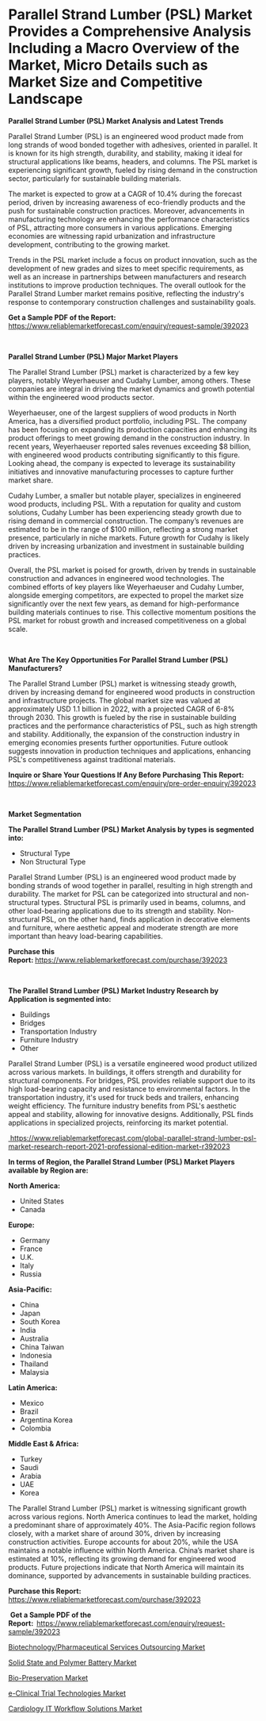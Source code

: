 <p><h1>Parallel Strand Lumber (PSL) Market Provides a Comprehensive Analysis Including a Macro Overview of the Market, Micro Details such as Market Size and Competitive Landscape</h1></p><p><strong>Parallel Strand Lumber (PSL) Market Analysis and Latest Trends</strong></p>
<p><p>Parallel Strand Lumber (PSL) is an engineered wood product made from long strands of wood bonded together with adhesives, oriented in parallel. It is known for its high strength, durability, and stability, making it ideal for structural applications like beams, headers, and columns. The PSL market is experiencing significant growth, fueled by rising demand in the construction sector, particularly for sustainable building materials.</p><p>The market is expected to grow at a CAGR of 10.4% during the forecast period, driven by increasing awareness of eco-friendly products and the push for sustainable construction practices. Moreover, advancements in manufacturing technology are enhancing the performance characteristics of PSL, attracting more consumers in various applications. Emerging economies are witnessing rapid urbanization and infrastructure development, contributing to the growing market. </p><p>Trends in the PSL market include a focus on product innovation, such as the development of new grades and sizes to meet specific requirements, as well as an increase in partnerships between manufacturers and research institutions to improve production techniques. The overall outlook for the Parallel Strand Lumber market remains positive, reflecting the industry's response to contemporary construction challenges and sustainability goals.</p></p>
<p><strong>Get a Sample PDF of the Report:&nbsp;</strong> <a href="https://www.reliablemarketforecast.com/enquiry/request-sample/392023?utm_campaign=1733&utm_medium=2&utm_source=Github&utm_content=ia&utm_term=26102024&utm_id=parallel-strand-lumber-psl">https://www.reliablemarketforecast.com/enquiry/request-sample/392023</a></p>
<p>&nbsp;</p>
<p><strong>Parallel Strand Lumber (PSL) Major Market Players</strong></p>
<p><p>The Parallel Strand Lumber (PSL) market is characterized by a few key players, notably Weyerhaeuser and Cudahy Lumber, among others. These companies are integral in driving the market dynamics and growth potential within the engineered wood products sector.</p><p>Weyerhaeuser, one of the largest suppliers of wood products in North America, has a diversified product portfolio, including PSL. The company has been focusing on expanding its production capacities and enhancing its product offerings to meet growing demand in the construction industry. In recent years, Weyerhaeuser reported sales revenues exceeding $8 billion, with engineered wood products contributing significantly to this figure. Looking ahead, the company is expected to leverage its sustainability initiatives and innovative manufacturing processes to capture further market share.</p><p>Cudahy Lumber, a smaller but notable player, specializes in engineered wood products, including PSL. With a reputation for quality and custom solutions, Cudahy Lumber has been experiencing steady growth due to rising demand in commercial construction. The company’s revenues are estimated to be in the range of $100 million, reflecting a strong market presence, particularly in niche markets. Future growth for Cudahy is likely driven by increasing urbanization and investment in sustainable building practices.</p><p>Overall, the PSL market is poised for growth, driven by trends in sustainable construction and advances in engineered wood technologies. The combined efforts of key players like Weyerhaeuser and Cudahy Lumber, alongside emerging competitors, are expected to propel the market size significantly over the next few years, as demand for high-performance building materials continues to rise. This collective momentum positions the PSL market for robust growth and increased competitiveness on a global scale.</p></p>
<p>&nbsp;</p>
<p><strong>What Are The Key Opportunities For Parallel Strand Lumber (PSL) Manufacturers?</strong></p>
<p><p>The Parallel Strand Lumber (PSL) market is witnessing steady growth, driven by increasing demand for engineered wood products in construction and infrastructure projects. The global market size was valued at approximately USD 1.1 billion in 2022, with a projected CAGR of 6-8% through 2030. This growth is fueled by the rise in sustainable building practices and the performance characteristics of PSL, such as high strength and stability. Additionally, the expansion of the construction industry in emerging economies presents further opportunities. Future outlook suggests innovation in production techniques and applications, enhancing PSL's competitiveness against traditional materials.</p></p>
<p><strong>Inquire or Share Your Questions If Any Before Purchasing This Report:</strong> <a href="https://www.reliablemarketforecast.com/enquiry/pre-order-enquiry/392023?utm_campaign=1733&utm_medium=2&utm_source=Github&utm_content=ia&utm_term=26102024&utm_id=parallel-strand-lumber-psl">https://www.reliablemarketforecast.com/enquiry/pre-order-enquiry/392023</a></p>
<p>&nbsp;</p>
<p><strong>Market Segmentation</strong></p>
<p><strong>The Parallel Strand Lumber (PSL) Market Analysis by types is segmented into:</strong></p>
<p><ul><li>Structural Type</li><li>Non Structural Type</li></ul></p>
<p><p>Parallel Strand Lumber (PSL) is an engineered wood product made by bonding strands of wood together in parallel, resulting in high strength and durability. The market for PSL can be categorized into structural and non-structural types. Structural PSL is primarily used in beams, columns, and other load-bearing applications due to its strength and stability. Non-structural PSL, on the other hand, finds application in decorative elements and furniture, where aesthetic appeal and moderate strength are more important than heavy load-bearing capabilities.</p></p>
<p><strong>Purchase this Report:&nbsp;</strong><a href="https://www.reliablemarketforecast.com/purchase/392023?utm_campaign=1733&utm_medium=2&utm_source=Github&utm_content=ia&utm_term=26102024&utm_id=parallel-strand-lumber-psl">https://www.reliablemarketforecast.com/purchase/392023</a></p>
<p>&nbsp;</p>
<p><strong>The Parallel Strand Lumber (PSL) Market Industry Research by Application is segmented into:</strong></p>
<p><ul><li>Buildings</li><li>Bridges</li><li>Transportation Industry</li><li>Furniture Industry</li><li>Other</li></ul></p>
<p><p>Parallel Strand Lumber (PSL) is a versatile engineered wood product utilized across various markets. In buildings, it offers strength and durability for structural components. For bridges, PSL provides reliable support due to its high load-bearing capacity and resistance to environmental factors. In the transportation industry, it's used for truck beds and trailers, enhancing weight efficiency. The furniture industry benefits from PSL's aesthetic appeal and stability, allowing for innovative designs. Additionally, PSL finds applications in specialized projects, reinforcing its market potential.</p></p>
<p><a href="https://www.reliablemarketforecast.com/global-parallel-strand-lumber-psl-market-research-report-2021-professional-edition-market-r392023?utm_campaign=1733&utm_medium=2&utm_source=Github&utm_content=ia&utm_term=26102024&utm_id=parallel-strand-lumber-psl">&nbsp;https://www.reliablemarketforecast.com/global-parallel-strand-lumber-psl-market-research-report-2021-professional-edition-market-r392023</a></p>
<p><strong>In terms of Region, the Parallel Strand Lumber (PSL) Market Players available by Region are:</strong></p>
<p>
    <p> <strong> North America: </strong>
        <ul>
            <li>United States</li>
            <li>Canada</li>
        </ul>
        </p> 
    <p> <strong> Europe: </strong>
        <ul>
            <li>Germany</li>
            <li>France</li>
            <li>U.K.</li>
            <li>Italy</li>
            <li>Russia</li>
        </ul>
        </p> 
    <p> <strong> Asia-Pacific: </strong>
        <ul>
            <li>China</li>
            <li>Japan</li>
            <li>South Korea</li>
            <li>India</li>
            <li>Australia</li>
            <li>China Taiwan</li>
            <li>Indonesia</li>
            <li>Thailand</li>
            <li>Malaysia</li>
        </ul>
        </p> 
    <p> <strong> Latin America: </strong>
        <ul>
            <li>Mexico</li>
            <li>Brazil</li>
            <li>Argentina Korea</li>
            <li>Colombia</li>
        </ul>
        </p> 
    <p> <strong> Middle East & Africa: </strong>
        <ul>
            <li>Turkey</li>
            <li>Saudi</li>
            <li>Arabia</li>
            <li>UAE</li>
            <li>Korea</li>
        </ul>
    </p>
    </p>
<p><p>The Parallel Strand Lumber (PSL) market is witnessing significant growth across various regions. North America continues to lead the market, holding a predominant share of approximately 40%. The Asia-Pacific region follows closely, with a market share of around 30%, driven by increasing construction activities. Europe accounts for about 20%, while the USA maintains a notable influence within North America. China’s market share is estimated at 10%, reflecting its growing demand for engineered wood products. Future projections indicate that North America will maintain its dominance, supported by advancements in sustainable building practices.</p></p>
<p><strong>Purchase this Report: </strong><a href="https://www.reliablemarketforecast.com/purchase/392023?utm_campaign=1733&utm_medium=2&utm_source=Github&utm_content=ia&utm_term=26102024&utm_id=parallel-strand-lumber-psl">https://www.reliablemarketforecast.com/purchase/392023</a></p>
<p>&nbsp;<strong>Get a Sample PDF of the Report:&nbsp;&nbsp;</strong><a href="https://www.reliablemarketforecast.com/enquiry/request-sample/392023?utm_campaign=1733&utm_medium=2&utm_source=Github&utm_content=ia&utm_term=26102024&utm_id=parallel-strand-lumber-psl">https://www.reliablemarketforecast.com/enquiry/request-sample/392023</a></p>
<p><strong></strong></p>
<p><p><a href="https://www.linkedin.com/pulse/strategic-market-insights-navigating-global-biotechnologypharmaceutical-a6fnf?utm_campaign=1733&utm_medium=2&utm_source=Github&utm_content=ia&utm_term=26102024&utm_id=parallel-strand-lumber-psl">Biotechnology/Pharmaceutical Services Outsourcing Market</a></p><p><a href="https://www.linkedin.com/pulse/navigating-global-solid-state-polymer-battery-market-landscape-c0hae?utm_campaign=1733&utm_medium=2&utm_source=Github&utm_content=ia&utm_term=26102024&utm_id=parallel-strand-lumber-psl">Solid State and Polymer Battery Market</a></p><p><a href="https://www.linkedin.com/pulse/bio-preservation-market-size-type-product-global-industry-analysis-2cmkc?utm_campaign=1733&utm_medium=2&utm_source=Github&utm_content=ia&utm_term=26102024&utm_id=parallel-strand-lumber-psl">Bio-Preservation Market</a></p><p><a href="https://www.linkedin.com/pulse/sustainability-trends-e-clinical-trial-technologies-industry-iqvmf?utm_campaign=1733&utm_medium=2&utm_source=Github&utm_content=ia&utm_term=26102024&utm_id=parallel-strand-lumber-psl">e-Clinical Trial Technologies Market</a></p><p><a href="https://www.linkedin.com/pulse/cardiology-workflow-solutions-market-outlook-forecast-arjse?utm_campaign=1733&utm_medium=2&utm_source=Github&utm_content=ia&utm_term=26102024&utm_id=parallel-strand-lumber-psl">Cardiology IT Workflow Solutions Market</a></p></p>